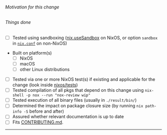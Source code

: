 ###### Motivation for this change


###### Things done

<!-- Please check what applies. Note that these are not hard requirements but merely serve as information for reviewers. -->

- [ ] Tested using sandboxing ([nix.useSandbox](http://nixos.org/nixos/manual/options.html#opt-nix.useSandbox) on NixOS, or option `sandbox` in [`nix.conf`](http://nixos.org/nix/manual/#sec-conf-file) on non-NixOS)
- Built on platform(s)
   - [ ] NixOS
   - [ ] macOS
   - [ ] other Linux distributions
- [ ] Tested via one or more NixOS test(s) if existing and applicable for the change (look inside [nixos/tests](https://github.com/NixOS/nixpkgs/blob/master/nixos/tests))
- [ ] Tested compilation of all pkgs that depend on this change using `nix-shell -p nox --run "nox-review wip"`
- [ ] Tested execution of all binary files (usually in `./result/bin/`)
- [ ] Determined the impact on package closure size (by running `nix path-info -S` before and after)
- [ ] Assured whether relevant documentation is up to date
- [ ] Fits [CONTRIBUTING.md](https://github.com/NixOS/nixpkgs/blob/master/.github/CONTRIBUTING.md).

---

